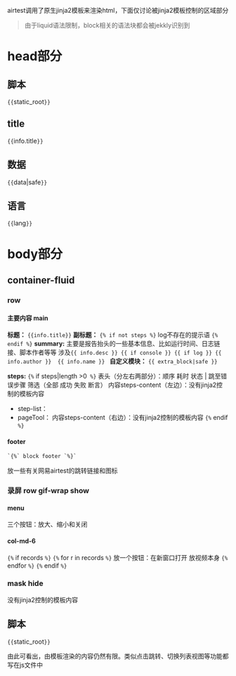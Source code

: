 airtest调用了原生jinja2模板来渲染html，下面仅讨论被jinja2模板控制的区域部分

> 由于liquid语法限制，block相关的语法块都会被jekkly识别到

# head部分
## 脚本
`{{`static_root`}}`
## title
`{{`info.title`}}`
## 数据
`{{`data|safe`}}`
## 语言
`{{`lang`}}`

# body部分
## container-fluid
### row
#### 主要内容 main
**标题：**
`{{info.title}}`
**副标题：**
`{% if not steps %}`
log不存在的提示语
`{% endif %}`
**summary:**
主要是报告抬头的一些基本信息、比如运行时间、日志链接、脚本作者等等
涉及`{{ info.desc }} {{ if console }} {{ if log }} {{ info.author }}  {{ info.name }} `
**自定义模块：**
`{{ extra_block|safe }}`

**steps:**
`{%` if steps|length >0` %}`
表头（分左右两部分）：顺序 耗时 状态    |     跳至错误步骤 筛选（全部 成功 失败 断言）
内容steps-content（左边）：没有jinja2控制的模板内容
+ step-list：
+ pageTool：
内容steps-content（右边）：没有jinja2控制的模板内容
`{%` endif `%}`

#### footer
```html
`{%` block footer `%}`
```
放一些有关网易airtest的跳转链接和图标



### 录屏 row gif-wrap show
#### menu
三个按钮：放大、缩小和关闭
#### col-md-6
`{%` if records `%}`
  `{%` for r in records `%}`
    放一个按钮：在新窗口打开
    放视频本身
  `{%` endfor `%}`
`{%` endif `%}`

### mask hide
没有jinja2控制的模板内容

## 脚本
`{{`static_root`}}`

由此可看出，由模板渲染的内容仍然有限。类似点击跳转、切换列表视图等功能都写在js文件中
